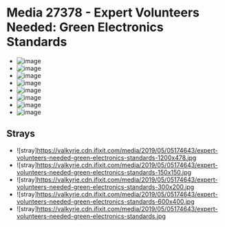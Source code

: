 # Media 27378 - Expert Volunteers Needed: Green Electronics Standards

- ![image](https://valkyrie.cdn.ifixit.com/media/2019/05/05174643/expert-volunteers-needed-green-electronics-standards.png)
- ![image](https://valkyrie.cdn.ifixit.com/media/2019/05/05174643/expert-volunteers-needed-green-electronics-standards-150x150.png)
- ![image](https://valkyrie.cdn.ifixit.com/media/2019/05/05174643/expert-volunteers-needed-green-electronics-standards-300x200.png)
- ![image](https://valkyrie.cdn.ifixit.com/media/2019/05/05174643/expert-volunteers-needed-green-electronics-standards-600x400.png)
- ![image](https://valkyrie.cdn.ifixit.com/media/2019/05/05174643/expert-volunteers-needed-green-electronics-standards-1200x478.png)
- ![image](https://valkyrie.cdn.ifixit.com/media/2019/05/05174643/expert-volunteers-needed-green-electronics-standards-768x478.png)
- ![image](https://valkyrie.cdn.ifixit.com/media/2019/05/05174643/expert-volunteers-needed-green-electronics-standards-324x216.png)
- ![image](https://valkyrie.cdn.ifixit.com/media/2019/05/05174643/expert-volunteers-needed-green-electronics-standards-450x300.png)

## Strays
- ![stray]https://valkyrie.cdn.ifixit.com/media/2019/05/05174643/expert-volunteers-needed-green-electronics-standards-1200x478.jpg
- ![stray]https://valkyrie.cdn.ifixit.com/media/2019/05/05174643/expert-volunteers-needed-green-electronics-standards-150x150.jpg
- ![stray]https://valkyrie.cdn.ifixit.com/media/2019/05/05174643/expert-volunteers-needed-green-electronics-standards-300x200.jpg
- ![stray]https://valkyrie.cdn.ifixit.com/media/2019/05/05174643/expert-volunteers-needed-green-electronics-standards-600x400.jpg
- ![stray]https://valkyrie.cdn.ifixit.com/media/2019/05/05174643/expert-volunteers-needed-green-electronics-standards.jpg